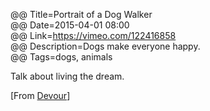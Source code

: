 @@ Title=Portrait of a Dog Walker  
@@ Date=2015-04-01 08:00  
@@ Link=https://vimeo.com/122416858  
@@ Description=Dogs make everyone happy.  
@@ Tags=dogs, animals  

Talk about living the dream. 

[From [Devour][devour]]

[devour]: http://devour.com/video/portrait-of-a-dog-walker/